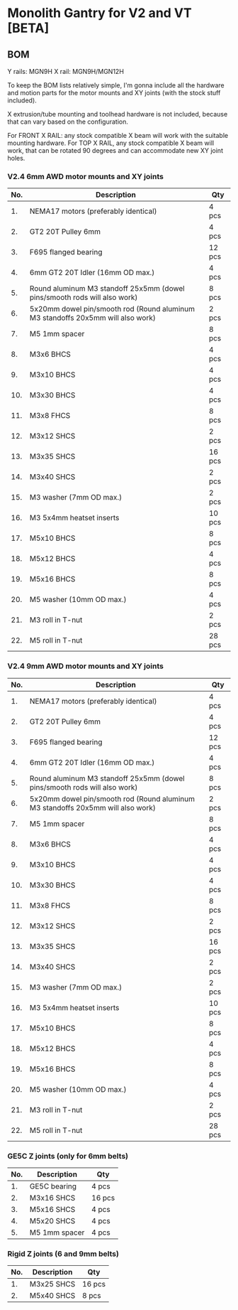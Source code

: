 # Monolith Gantry for V2 and VT [BETA]
## BOM

Y rails: MGN9H
X rail: MGN9H/MGN12H 

To keep the BOM lists relatively simple, I'm gonna include all the hardware and motion parts for the motor mounts and XY joints (with the stock stuff included).

X extrusion/tube mounting and toolhead hardware is not included, because that can vary based on the configuration.

For FRONT X RAIL: any stock compatible X beam will work with the suitable mounting hardware.
For TOP X RAIL, any stock compatible X beam will work, that can be rotated 90 degrees and can accommodate new XY joint holes.

### V2.4 6mm AWD motor mounts and XY joints
|No.|Description|Qty|
|---|---|---|
|1.|NEMA17 motors (preferably identical)|4 pcs|
|2.|GT2 20T Pulley 6mm|4 pcs|
|3.|F695 flanged bearing| 12 pcs|
|4.|6mm GT2 20T Idler (16mm OD max.)|4 pcs|
|5.|Round aluminum M3 standoff 25x5mm (dowel pins/smooth rods will also work)|8 pcs|
|6.|5x20mm dowel pin/smooth rod (Round aluminum M3 standoffs 20x5mm will also work)|2 pcs|
|7.|M5 1mm spacer|8 pcs|
|8.|M3x6 BHCS|4 pcs|
|9.|M3x10 BHCS|4 pcs|
|10.|M3x30 BHCS|4 pcs|
|11.|M3x8 FHCS|8 pcs|
|12.|M3x12 SHCS|2 pcs|
|13.|M3x35 SHCS|16 pcs|
|14.|M3x40 SHCS|2 pcs|
|15.|M3 washer (7mm OD max.)|2 pcs|
|16.|M3 5x4mm heatset inserts| 10 pcs|
|17.|M5x10 BHCS|8 pcs|
|18.|M5x12 BHCS|4 pcs|
|19.|M5x16 BHCS|8 pcs|
|20.|M5 washer (10mm OD max.)|4 pcs|
|21.|M3 roll in T-nut|2 pcs|
|22.|M5 roll in T-nut|28 pcs|

### V2.4 9mm AWD motor mounts and XY joints
|No.|Description|Qty|
|---|---|---|
|1.|NEMA17 motors (preferably identical)|4 pcs|
|2.|GT2 20T Pulley 6mm|4 pcs|
|3.|F695 flanged bearing| 12 pcs|
|4.|6mm GT2 20T Idler (16mm OD max.)|4 pcs|
|5.|Round aluminum M3 standoff 25x5mm (dowel pins/smooth rods will also work)|8 pcs|
|6.|5x20mm dowel pin/smooth rod (Round aluminum M3 standoffs 20x5mm will also work)|2 pcs|
|7.|M5 1mm spacer|8 pcs|
|8.|M3x6 BHCS|4 pcs|
|9.|M3x10 BHCS|4 pcs|
|10.|M3x30 BHCS|4 pcs|
|11.|M3x8 FHCS|8 pcs|
|12.|M3x12 SHCS|2 pcs|
|13.|M3x35 SHCS|16 pcs|
|14.|M3x40 SHCS|2 pcs|
|15.|M3 washer (7mm OD max.)|2 pcs|
|16.|M3 5x4mm heatset inserts| 10 pcs|
|17.|M5x10 BHCS|8 pcs|
|18.|M5x12 BHCS|4 pcs|
|19.|M5x16 BHCS|8 pcs|
|20.|M5 washer (10mm OD max.)|4 pcs|
|21.|M3 roll in T-nut|2 pcs|
|22.|M5 roll in T-nut|28 pcs|

### GE5C Z joints (only for 6mm belts)
|No.|Description|Qty|
|---|---|---|
|1.|GE5C bearing|4 pcs|
|2.|M3x16 SHCS|16 pcs|
|3.|M5x16 SHCS|4 pcs|
|4.|M5x20 SHCS|4 pcs|
|5.|M5 1mm spacer|4 pcs|

### Rigid Z joints (6 and 9mm belts)
|No.|Description|Qty|
|---|---|---|
|1.|M3x25 SHCS|16 pcs|
|2.|M5x40 SHCS|8 pcs|

